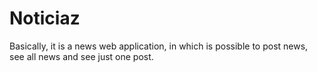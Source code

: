 # Noticiaz
Basically, it is a news web application, in which is possible to post news, see all news and see just one post.
